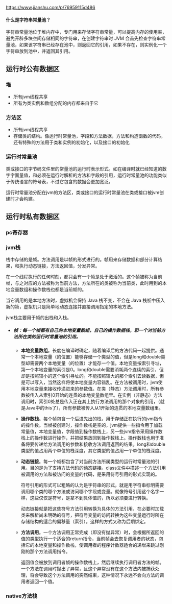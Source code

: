 https://www.jianshu.com/p/76959115d486



#### 什么是字符串常量池？

字符串常量池位于堆内存中，专门用来存储字符串常量，可以提高内存的使用率，避免开辟多块空间存储相同的字符串，在创建字符串时 JVM 会首先检查字符串常量池，如果该字符串已经存在池中，则返回它的引用，如果不存在，则实例化一个字符串放到池中，并返回其引用。





## 运行时公有数据区

### 堆

- 所有jvm线程共享
- 所有为类实例和数组分配的内存都来自于它

### 方法区

- 所有jvm线程共享
- 存储类的结构。像运行时常量池，字段和方法数据，方法和构造函数的代码，还有特殊的方法用于类和实例的初始化，以及接口的初始化

### 运行时常量池

类或接口的字节码文件里的常量池的运行时表示形式。如在编译时就已经知道的数字字面量值，和必须在运行时解析的方法和字段的引用，运行时常量池的功能类似于传统语言的符号表，不过它包含的数据会更加宽泛。

运行时常量池分配在jvm的方法区，类或接口的运行时常量池在类或接口被jvm创建时才会构建。



## 运行时私有数据区

### pc寄存器

### jvm栈

栈中存储的是帧。方法调用是以帧的形式进行的。帧用来存储数据和部分计算结果，和执行动态链接，方法返回值，分发异常。

在一个线程执行的任何时刻，都只会有一个帧是处于激活的。这个帧被称为当前帧，与之对应的方法被称为当前方法，方法所在的类被称为当前类，此时用到的本地变量数组和操作数栈也都是当前帧的。

当它调用的是本地方法时，虚拟机会保持 Java 栈不变，不会在 Java 栈祯中压入新的祯，虚拟机只是简单地动态连接并直接调用指定的本地方法。

jvm栈主要用于帧的出栈和入栈。

- ##### 帧：每一个帧都有自己的本地变量数组，自己的操作数据栈，和一个对当前方法所在类的运行时常量池的引用。

  - **本地变量数组**。长度在编译时确定，随着编译后的方法代码一起提供。通常一个本地变量（的位置）能够存储一个类型的值，但是long和double类型却需要两个本地变量（的位置）才能存一个值。本地变量按索引寻址，第一个本地变量的索引是0。long和double需要消耗两个连续的索引，但却是按照较小的这个索引寻址的。不能按照较大的那个索引去读数据，但是可以写入，当然这样将使本地变量内容错乱。在方法被调用时，jvm使用本地变量来接收传递进来的参数值。在类（静态）方法调用时，所有参数被传入从索引0开始的连贯的本地变量数组里。在实例（非静态）方法调用时，索引0处总是传入正在其上执行方法调用的那个对象的引用，（就是Java中的this了），所有参数被传入从1开始的连贯的本地变量数组里。

  - **操作数栈**。每个帧包含一个后进先出的栈，用于存储正在执行的jvm指令的操作数。当帧被创建时，操作数栈是空的，jvm提供一些指令用于加载常量值，本地变量值，字段值到操作数栈上，另一些jvm指令采用操作数栈上的操作数进行操作，并把结果放回到操作数栈上。操作数栈也用于准备将要传递给方法调用的参数和接收方法调用返回的结果。long和double类型的值占用两个单位的栈深度，其它类型的值占用一个单位的栈深度。

  - **动态链接**。每一个帧都包含了对当前方法所属类型的运行时常量池的引用。目的是为了支持方法代码的动态链接。class文件中描述一个方法引用被调用的方法和被访问的变量的代码，是采用符号引用的形式实现的。

    符号引用的形式可以粗略的认为是字符串的形式，就是用字符串标明需要调用哪个类的哪个方法或访问哪个字段或变量。就像符号引用这个名字一样，这些仅仅是符号，是拿不到具体值的，所以必须要进行转换。

    动态链接就是把这些符号方法引用转换为具体的方法引用，在必要时加载类来解析尚未明确的符号，把符号变量的访问转换为这些变量运行时所在存储结构的适合的偏移量（索引）。这样的方式又称为后期绑定。

  - **方法调用**。一个方法调用正常完成（即没有抛异常）时，会根据所返回的值的类型执行一个适合的return指令，当前帧会去恢复调用者的状态，包括它的本地变量和操作数栈，使调用者的程序计数器适合的递增来跳过刚刚的那个方法调用指令。
  
    返回值会被放到调用者帧的操作数栈上，然后继续执行调用者方法的帧。一个方法在调用时抛出了异常，且这个异常没有在这个方法内被捕获处理，将会导致这个方法调用的突然结束，这种情况下永远不会向方法的调用者返回一个值。


### native方法栈